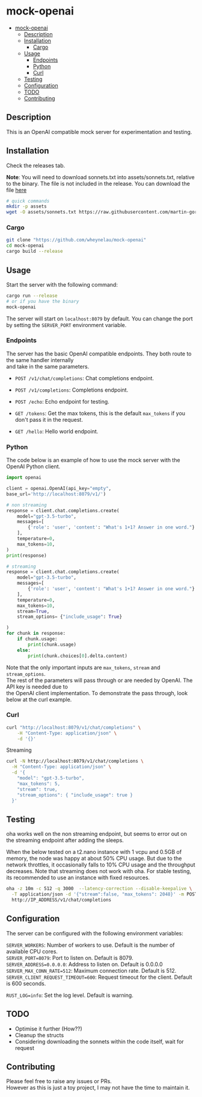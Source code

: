 # mock-openai

- [mock-openai](#mock-openai)
  - [Description](#description)
  - [Installation](#installation)
    - [Cargo](#cargo)
  - [Usage](#usage)
    - [Endpoints](#endpoints)
    - [Python](#python)
    - [Curl](#curl)
  - [Testing](#testing)
  - [Configuration](#configuration)
  - [TODO](#todo)
  - [Contributing](#contributing)

## Description

This is an OpenAI compatible mock server for experimentation and testing.  

## Installation

Check the releases tab. 

**Note**: You will need to download sonnets.txt into assets/sonnets.txt, relative to the binary.
The file is not included in the release. You can download the file [here](https://github.com/martin-gorner/tensorflow-rnn-shakespeare/blob/master/shakespeare/sonnets.txt)

```bash
# quick commands
mkdir -p assets
wget -O assets/sonnets.txt https://raw.githubusercontent.com/martin-gorner/tensorflow-rnn-shakespeare/master/shakespeare/sonnets.txt
```

### Cargo

```bash
git clone "https://github.com/wheynelau/mock-openai"
cd mock-openai
cargo build --release
```

## Usage

Start the server with the following command:
```bash
cargo run --release
# or if you have the binary
mock-openai
```

The server will start on `localhost:8079` by default. You can change the port by setting the `SERVER_PORT` environment variable.

### Endpoints

The server has the basic OpenAI compatible endpoints. They both route to the same handler internally  
and take in the same parameters.

- `POST /v1/chat/completions`: Chat completions endpoint.
- `POST /v1/completions`: Completions endpoint.
- `POST /echo`: Echo endpoint for testing.

- `GET /tokens`: Get the max tokens, this is the default `max_tokens` if you don't pass it in the request.
- `GET /hello`: Hello world endpoint.

### Python 

The code below is an example of how to use the mock server with the OpenAI Python client.

```python
import openai

client = openai.OpenAI(api_key="empty",
base_url='http://localhost:8079/v1/')

# non streaming
response = client.chat.completions.create(
    model="gpt-3.5-turbo",
    messages=[
        {'role': 'user', 'content': "What's 1+1? Answer in one word."}
    ],
    temperature=0,
    max_tokens=10,
)
print(response)

# streaming
response = client.chat.completions.create(
    model="gpt-3.5-turbo",
    messages=[
        {'role': 'user', 'content': "What's 1+1? Answer in one word."}
    ],
    temperature=0,
    max_tokens=10,
    stream=True,
    stream_options= {"include_usage": True}

)
for chunk in response:
    if chunk.usage:
        print(chunk.usage)
    else:
        print(chunk.choices[0].delta.content)
```

Note that the only important inputs are `max_tokens`, `stream` and `stream_options`.  
The rest of the parameters will pass through or are needed by OpenAI. The API key is needed due to  
the OpenAI client implementation. To demonstrate the pass through, look below at the curl example.

### Curl

```bash
curl "http://localhost:8079/v1/chat/completions" \
    -H "Content-Type: application/json" \
    -d '{}'
```

Streaming

```bash
curl -N http://localhost:8079/v1/chat/completions \
  -H "Content-Type: application/json" \
  -d '{
    "model": "gpt-3.5-turbo",
    "max_tokens": 5,
    "stream": true,
    "stream_options": { "include_usage": true }
  }'
```

## Testing

oha works well on the non streaming endpoint, but seems to error out on the streaming endpoint after adding the sleeps.

When the below tested on a t2.nano instance with 1 vcpu and 0.5GB of memory, the node was happy at about 50% CPU usage. But due to the  
network throttles, it occasionally falls to 10% CPU usage and the throughput decreases. Note that streaming does not work with oha.
For stable testing, its recommended to use an instance with fixed resources. 

```bash
oha -z 10m -c 512 -q 3000  --latency-correction --disable-keepalive \
  -T application/json -d '{"stream":false, "max_tokens": 2048}' -m POST \
  http://IP_ADDRESS/v1/chat/completions
```

## Configuration

The server can be configured with the following environment variables:

`SERVER_WORKERS`: Number of workers to use. Default is the number of available CPU cores.  
`SERVER_PORT=8079`: Port to listen on. Default is 8079.  
`SERVER_ADDRESS=0.0.0.0`: Address to listen on. Default is 0.0.0.0  
`SERVER_MAX_CONN_RATE=512`: Maximum connection rate. Default is 512.  
`SERVER_CLIENT_REQUEST_TIMEOUT=600`: Request timeout for the client. Default is 600 seconds.  

`RUST_LOG=info`: Set the log level. Default is warning. 

## TODO

- Optimise it further (How??)
- Cleanup the structs
- Considering downloading the sonnets within the code itself, wait for request

## Contributing

Please feel free to raise any issues or PRs.  
However as this is just a toy project, I may not have the time to maintain it.
